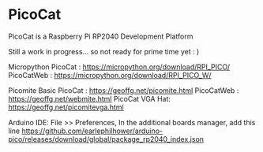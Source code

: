 # PicoCat
PicoCat is a Raspberry Pi RP2040 Development Platform

Still a work in progress... so not ready for prime time yet : )


Micropython 
  PicoCat : https://micropython.org/download/RPI_PICO/
  PicoCatWeb : https://micropython.org/download/RPI_PICO_W/

Picomite Basic 
  PicoCat : https://geoffg.net/picomite.html
  PicoCatWeb : https://geoffg.net/webmite.html
  PicoCat VGA Hat: https://geoffg.net/picomitevga.html

Arduino IDE:
  File >> Preferences,  In the additional boards manager, add this line
  https://github.com/earlephilhower/arduino-pico/releases/download/global/package_rp2040_index.json

